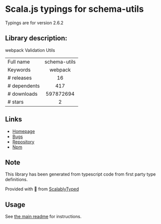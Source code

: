 
# Scala.js typings for schema-utils

Typings are for version 2.6.2

## Library description:
webpack Validation Utils

|                    |                 |
| ------------------ | :-------------: |
| Full name          | schema-utils |
| Keywords           | webpack |
| # releases         | 16 |
| # dependents       | 417 |
| # downloads        | 597872694 |
| # stars            | 2 |

## Links
- [Homepage](https://github.com/webpack/schema-utils)
- [Bugs](https://github.com/webpack/schema-utils/issues)
- [Repository](https://github.com/webpack/schema-utils)
- [Npm](https://www.npmjs.com/package/schema-utils)
    


## Note
This library has been generated from typescript code from first party type definitions.

Provided with :purple_heart: from [ScalablyTyped](https://github.com/oyvindberg/ScalablyTyped)

## Usage
See [the main readme](../../readme.md) for instructions.


